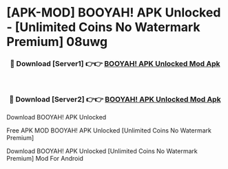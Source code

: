 # [APK-MOD] BOOYAH! APK Unlocked - [Unlimited Coins No Watermark Premium] 08uwg



<div align="center">
<h3>🔴 Download [Server1] 👉👉 <a href="https://momento.my/?title=BOOYAH!_APK_Unlocked">BOOYAH! APK Unlocked Mod Apk</a></h3><br>

<h3>🔴 Download [Server2] 👉👉 <a href="https://momento.my/?title=BOOYAH!_APK_Unlocked">BOOYAH! APK Unlocked Mod Apk</a></h3>
</div>



Download BOOYAH! APK Unlocked 

Free APK MOD BOOYAH! APK Unlocked [Unlimited Coins No Watermark Premium]

Download BOOYAH! APK Unlocked [Unlimited Coins No Watermark Premium] Mod For Android
